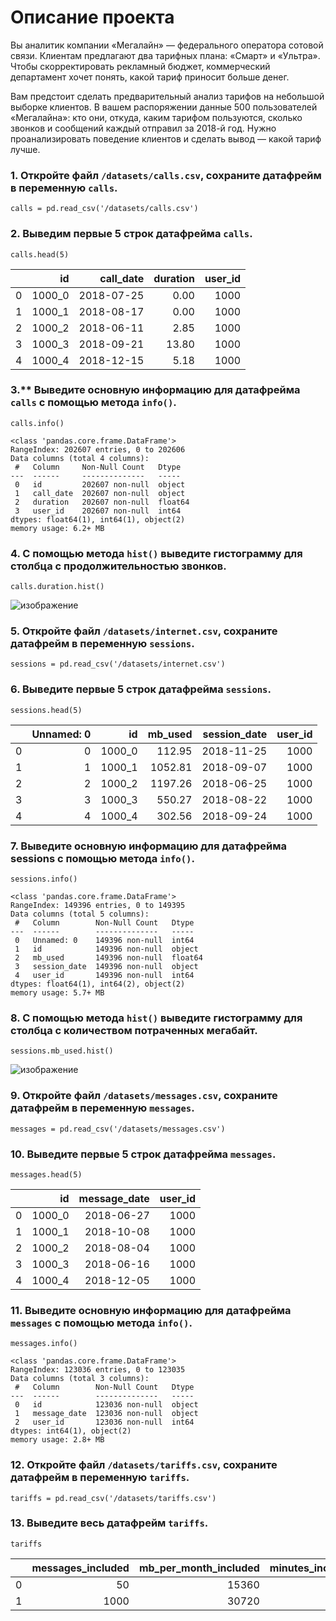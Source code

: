 # Описание проекта

Вы аналитик компании «Мегалайн» — федерального оператора сотовой связи. Клиентам предлагают два тарифных плана: «Смарт» и «Ультра». Чтобы скорректировать рекламный бюджет, коммерческий департамент хочет понять, какой тариф приносит больше денег.

Вам предстоит сделать предварительный анализ тарифов на небольшой выборке клиентов. В вашем распоряжении данные 500 пользователей «Мегалайна»: кто они, откуда, каким тарифом пользуются, сколько звонков и сообщений каждый отправил за 2018-й год. Нужно проанализировать поведение клиентов и сделать вывод — какой тариф лучше.

### 1. Откройте файл `/datasets/calls.csv`, сохраните датафрейм в переменную `calls`.

```
calls = pd.read_csv('/datasets/calls.csv')
```
### 2. Выведим первые 5 строк датафрейма `calls`.
```
calls.head(5)
```
|   |     id |  call_date | duration | user_id |
|--:|-------:|-----------:|---------:|--------:|
| 0 | 1000_0 | 2018-07-25 | 0.00     | 1000    |
| 1 | 1000_1 | 2018-08-17 | 0.00     | 1000    |
| 2 | 1000_2 | 2018-06-11 | 2.85     | 1000    |
| 3 | 1000_3 | 2018-09-21 | 13.80    | 1000    |
| 4 | 1000_4 | 2018-12-15 | 5.18     | 1000    |

### 3.** Выведите основную информацию для датафрейма `calls` с помощью метода `info()`.
```
calls.info()
```
```
<class 'pandas.core.frame.DataFrame'>
RangeIndex: 202607 entries, 0 to 202606
Data columns (total 4 columns):
 #   Column     Non-Null Count   Dtype  
---  ------     --------------   -----  
 0   id         202607 non-null  object 
 1   call_date  202607 non-null  object 
 2   duration   202607 non-null  float64
 3   user_id    202607 non-null  int64  
dtypes: float64(1), int64(1), object(2)
memory usage: 6.2+ MB

```
### 4. С помощью метода `hist()` выведите гистограмму для столбца с продолжительностью звонков.
```
calls.duration.hist()
```
![изображение](https://user-images.githubusercontent.com/104757775/185745744-5514dbf1-1f7f-4280-9126-6bac866fff05.png)


### 5. Откройте файл `/datasets/internet.csv`, сохраните датафрейм в переменную `sessions`.
```
sessions = pd.read_csv('/datasets/internet.csv')
```
### 6. Выведите первые 5 строк датафрейма `sessions`.
```
sessions.head(5)
```
|   | Unnamed: 0 |     id | mb_used | session_date | user_id |
|--:|-----------:|-------:|--------:|-------------:|--------:|
| 0 | 0          | 1000_0 | 112.95  | 2018-11-25   | 1000    |
| 1 | 1          | 1000_1 | 1052.81 | 2018-09-07   | 1000    |
| 2 | 2          | 1000_2 | 1197.26 | 2018-06-25   | 1000    |
| 3 | 3          | 1000_3 | 550.27  | 2018-08-22   | 1000    |
| 4 | 4          | 1000_4 | 302.56  | 2018-09-24   | 1000    |

### 7. Выведите основную информацию для датафрейма sessions с помощью метода `info()`. 
```
sessions.info()
```
```
<class 'pandas.core.frame.DataFrame'>
RangeIndex: 149396 entries, 0 to 149395
Data columns (total 5 columns):
 #   Column        Non-Null Count   Dtype  
---  ------        --------------   -----  
 0   Unnamed: 0    149396 non-null  int64  
 1   id            149396 non-null  object 
 2   mb_used       149396 non-null  float64
 3   session_date  149396 non-null  object 
 4   user_id       149396 non-null  int64  
dtypes: float64(1), int64(2), object(2)
memory usage: 5.7+ MB
```
### 8. С помощью метода `hist()` выведите гистограмму для столбца с количеством потраченных мегабайт.
```
sessions.mb_used.hist()
```
![изображение](https://user-images.githubusercontent.com/104757775/185745836-f6cb6b36-eb99-44a9-bfa3-8fbaa387b20b.png)

### 9.  Откройте файл `/datasets/messages.csv`, сохраните датафрейм в переменную `messages`.
```
messages = pd.read_csv('/datasets/messages.csv')
```
### 10. Выведите первые 5 строк датафрейма `messages`.
```
messages.head(5)
```
|   |     id | message_date | user_id |
|--:|-------:|-------------:|--------:|
| 0 | 1000_0 | 2018-06-27   | 1000    |
| 1 | 1000_1 | 2018-10-08   | 1000    |
| 2 | 1000_2 | 2018-08-04   | 1000    |
| 3 | 1000_3 | 2018-06-16   | 1000    |
| 4 | 1000_4 | 2018-12-05   | 1000    |

### 11. Выведите основную информацию для датафрейма `messages` с помощью метода `info()`. 
```
messages.info()
```
```
<class 'pandas.core.frame.DataFrame'>
RangeIndex: 123036 entries, 0 to 123035
Data columns (total 3 columns):
 #   Column        Non-Null Count   Dtype 
---  ------        --------------   ----- 
 0   id            123036 non-null  object
 1   message_date  123036 non-null  object
 2   user_id       123036 non-null  int64 
dtypes: int64(1), object(2)
memory usage: 2.8+ MB

```

### 12. Откройте файл `/datasets/tariffs.csv`, сохраните датафрейм в переменную `tariffs`.
```
tariffs = pd.read_csv('/datasets/tariffs.csv')
```
### 13. Выведите весь датафрейм `tariffs`.
```
tariffs
```
|   | messages_included | mb_per_month_included | minutes_included | rub_monthly_fee | rub_per_gb | rub_per_message | rub_per_minute | tariff_name |
|--:|------------------:|----------------------:|-----------------:|----------------:|-----------:|----------------:|---------------:|------------:|
| 0 | 50                | 15360                 | 500              | 550             | 200        | 3               | 3              | smart       |
| 1 | 1000              | 30720                 | 3000             | 1950            | 150        | 1               | 1              | ultra       |
```
```
```
```
```
```
```
```
